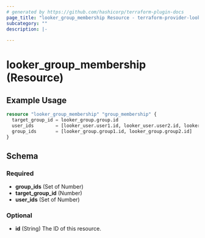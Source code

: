 ```yaml
---
# generated by https://github.com/hashicorp/terraform-plugin-docs
page_title: "looker_group_membership Resource - terraform-provider-looker"
subcategory: ""
description: |-
  
---
```


# looker_group_membership (Resource)



## Example Usage

```terraform
resource "looker_group_membership" "group_membership" {
  target_group_id = looker_group.group.id
  user_ids        = [looker_user.user1.id, looker_user.user2.id, looker_user.user3.id]
  group_ids       = [looker_group.group1.id, looker_group.group2.id]
}
```

<!-- schema generated by tfplugindocs -->
## Schema

### Required

- **group_ids** (Set of Number)
- **target_group_id** (Number)
- **user_ids** (Set of Number)

### Optional

- **id** (String) The ID of this resource.



